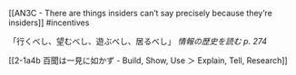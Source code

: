 [[AN3C - There are things insiders can’t say precisely because they’re insiders]]
#incentives 

「行くべし、望むべし、遊ぶべし、居るべし」
*情報の歴史を読む p. 274*

[[2-1a4b 百聞は一見に如かず - Build, Show, Use ＞ Explain, Tell, Research]]